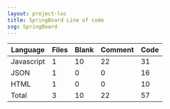 ```yaml
---
layout: project-loc
title: SpringBoard Line of code
ssg: SpringBoard
---
```

<div class="table-responsive">
<table class="table">
<thead><tr>
<th>Language</th>
<th>Files</th>
<th>Blank</th>
<th>Comment</th>
<th>Code</th>
</tr></thead><tbody>
<tr><td>Javascript</td><td> 1</td><td> 10</td><td> 22</td><td> 31</td></tr>
<tr><td>JSON</td><td> 1</td><td> 0</td><td> 0</td><td> 16</td></tr>
<tr><td>HTML</td><td> 1</td><td> 0</td><td> 0</td><td> 10</td></tr>
<tr><td>Total</td><td>3</td><td>10</td><td>22</td><td>57</td></tr>
</tbody></table></div>
